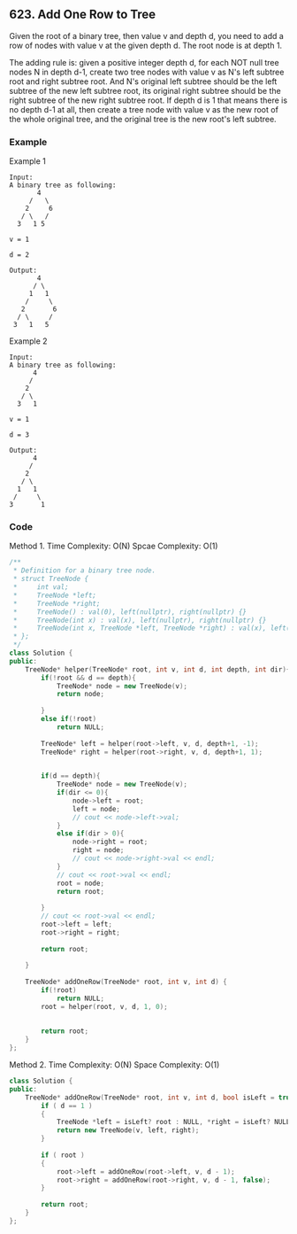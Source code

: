 ## 623. Add One Row to Tree

Given the root of a binary tree, then value v and depth d, you need to add a row of nodes with value v at the given depth d. The root node is at depth 1.

The adding rule is: given a positive integer depth d, for each NOT null tree nodes N in depth d-1, create two tree nodes with value v as N's left subtree root and right subtree root. And N's original left subtree should be the left subtree of the new left subtree root, its original right subtree should be the right subtree of the new right subtree root. If depth d is 1 that means there is no depth d-1 at all, then create a tree node with value v as the new root of the whole original tree, and the original tree is the new root's left subtree.

### Example
Example 1
```
Input: 
A binary tree as following:
       4
     /   \
    2     6
   / \   / 
  3   1 5   

v = 1

d = 2

Output: 
       4
      / \
     1   1
    /     \
   2       6
  / \     / 
 3   1   5   
```

Example 2
```
Input: 
A binary tree as following:
      4
     /   
    2    
   / \   
  3   1    

v = 1

d = 3

Output: 
      4
     /   
    2
   / \    
  1   1
 /     \  
3       1
```

### Code
Method 1.
Time Complexity: O(N)
Spcae Complexity: O(1)

```c++
/**
 * Definition for a binary tree node.
 * struct TreeNode {
 *     int val;
 *     TreeNode *left;
 *     TreeNode *right;
 *     TreeNode() : val(0), left(nullptr), right(nullptr) {}
 *     TreeNode(int x) : val(x), left(nullptr), right(nullptr) {}
 *     TreeNode(int x, TreeNode *left, TreeNode *right) : val(x), left(left), right(right) {}
 * };
 */
class Solution {
public:
    TreeNode* helper(TreeNode* root, int v, int d, int depth, int dir){
        if(!root && d == depth){
            TreeNode* node = new TreeNode(v);
            return node;
            
        }
        else if(!root)
            return NULL;
        
        TreeNode* left = helper(root->left, v, d, depth+1, -1);
        TreeNode* right = helper(root->right, v, d, depth+1, 1);

        
        if(d == depth){
            TreeNode* node = new TreeNode(v);
            if(dir <= 0){
                node->left = root;
                left = node;
                // cout << node->left->val;
            }
            else if(dir > 0){
                node->right = root;
                right = node;
                // cout << node->right->val << endl;
            }
            // cout << root->val << endl;
            root = node;
            return root;
            
        }
        // cout << root->val << endl;
        root->left = left;
        root->right = right;
        
        return root;
        
    }
    
    TreeNode* addOneRow(TreeNode* root, int v, int d) {
        if(!root)
            return NULL;
        root = helper(root, v, d, 1, 0);
        
        
        return root;
    }
};
```


Method 2.
Time Complexity: O(N)
Space Complexity: O(1)
```c++
class Solution {
public:
    TreeNode* addOneRow(TreeNode* root, int v, int d, bool isLeft = true) {
        if ( d == 1 )
        {
            TreeNode *left = isLeft? root : NULL, *right = isLeft? NULL : root;
            return new TreeNode(v, left, right);
        }
            
        if ( root )
        {
            root->left = addOneRow(root->left, v, d - 1);
            root->right = addOneRow(root->right, v, d - 1, false);
        }
            
        return root;
    }
};
```
